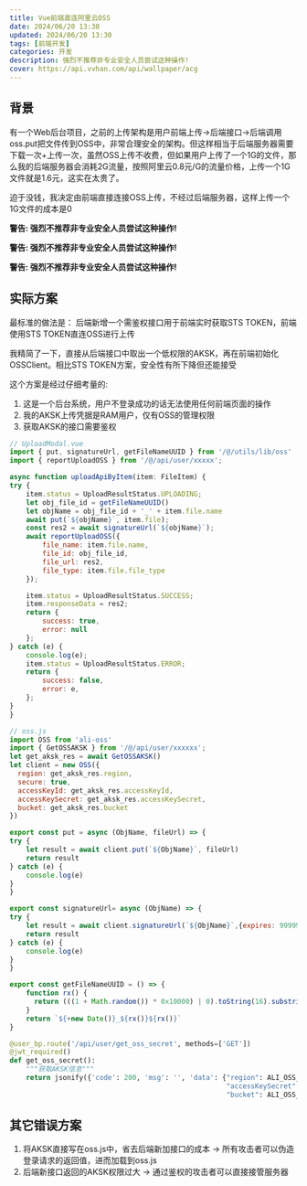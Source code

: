```yaml
---
title: Vue前端直连阿里云OSS
date: 2024/06/20 13:30
updated: 2024/06/20 13:30
tags: [前端开发]
categories: 开发
description: 强烈不推荐非专业安全人员尝试这种操作!
cover: https://api.vvhan.com/api/wallpaper/acg
---
```


##  背景

有一个Web后台项目，之前的上传架构是用户前端上传->后端接口->后端调用oss.put把文件传到OSS中，非常合理安全的架构。但这样相当于后端服务器需要下载一次+上传一次，虽然OSS上传不收费，但如果用户上传了一个1G的文件，那么我的后端服务器会消耗2G流量，按照阿里云0.8元/G的流量价格，上传一个1G文件就是1.6元，这实在太贵了。


迫于没钱，我决定由前端直接连接OSS上传，不经过后端服务器，这样上传一个1G文件的成本是0

**警告: 强烈不推荐非专业安全人员尝试这种操作!**

**警告: 强烈不推荐非专业安全人员尝试这种操作!**

**警告: 强烈不推荐非专业安全人员尝试这种操作!**


##  实际方案

最标准的做法是： 后端新增一个需鉴权接口用于前端实时获取STS TOKEN，前端使用STS TOKEN直连OSS进行上传

我精简了一下，直接从后端接口中取出一个低权限的AKSK，再在前端初始化OSSClient。相比STS TOKEN方案，安全性有所下降但还能接受


这个方案是经过仔细考量的:

1. 这是一个后台系统，用户不登录成功的话无法使用任何前端页面的操作
2. 我的AKSK上传凭据是RAM用户，仅有OSS的管理权限
3. 获取AKSK的接口需要鉴权


```js
// UploadModal.vue
import { put, signatureUrl, getFileNameUUID } from '/@/utils/lib/oss'
import { reportUploadOSS } from '/@/api/user/xxxxx';

async function uploadApiByItem(item: FileItem) {
try {
    item.status = UploadResultStatus.UPLOADING;
    let obj_file_id = getFileNameUUID()
    let objName = obj_file_id + '_' + item.file.name
    await put(`${objName}`, item.file);
    const res2 = await signatureUrl(`${objName}`);
    await reportUploadOSS({
        file_name: item.file.name,
        file_id: obj_file_id,
        file_url: res2,
        file_type: item.file.file_type
    });

    item.status = UploadResultStatus.SUCCESS;
    item.responseData = res2;
    return {
        success: true,
        error: null
    };
} catch (e) {
    console.log(e);
    item.status = UploadResultStatus.ERROR;
    return {
        success: false,
        error: e,
    };
}
}
```


```js
// oss.js
import OSS from 'ali-oss'
import { GetOSSAKSK } from '/@/api/user/xxxxxx';
let get_aksk_res = await GetOSSAKSK()
let client = new OSS({
  region: get_aksk_res.region,
  secure: true,
  accessKeyId: get_aksk_res.accessKeyId,
  accessKeySecret: get_aksk_res.accessKeySecret,
  bucket: get_aksk_res.bucket
})

export const put = async (ObjName, fileUrl) => {  
try {    
    let result = await client.put(`${ObjName}`, fileUrl)    
    return result  
} catch (e) {    
    console.log(e)  
}
}

export const signatureUrl= async (ObjName) => {    
try {        
    let result = await client.signatureUrl(`${ObjName}`,{expires: 999999999})    
    return result  
} catch (e) {    
    console.log(e)  
}
}

export const getFileNameUUID = () => {  
    function rx() {    
      return (((1 + Math.random()) * 0x10000) | 0).toString(16).substring(1)  
    }  
    return `${+new Date()}_${rx()}${rx()}`
}
```



```py
@user_bp.route('/api/user/get_oss_secret', methods=['GET'])
@jwt_required()
def get_oss_secret():
    """获取AKSK信息"""
    return jsonify({'code': 200, 'msg': '', 'data': {"region": ALI_OSS_REGION, "accessKeyId": ALI_OSS_ACCESS_KEY,
                                                     "accessKeySecret": ALI_OSS_SECRET_KEY,
                                                     "bucket": ALI_OSS_BUCKET_NAME}})

```

## 其它错误方案

1. 将AKSK直接写在oss.js中，省去后端新加接口的成本 -> 所有攻击者可以伪造登录请求的返回值，进而加载到oss.js
2. 后端新接口返回的AKSK权限过大 -> 通过鉴权的攻击者可以直接接管服务器